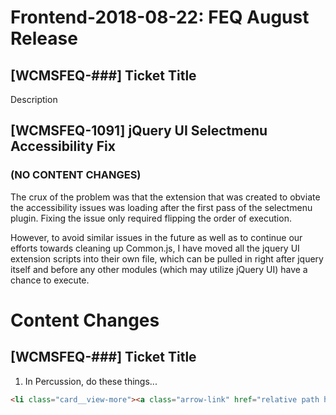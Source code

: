 # Frontend-2018-08-22: FEQ August Release

## [WCMSFEQ-###] Ticket Title

Description

## [WCMSFEQ-1091] jQuery UI Selectmenu Accessibility Fix
### (NO CONTENT CHANGES)

The crux of the problem was that the extension that was created to obviate the accessibility issues was loading after the first pass of the selectmenu plugin. Fixing the issue only required flipping the order of execution.

However, to avoid similar issues in the future as well as to continue our efforts towards cleaning up Common.js, I have moved all the jquery UI extension scripts into their own file, which can be pulled in right after jquery itself and before any other modules (which may utilize jQuery UI) have a chance to execute.


# Content Changes

## [WCMSFEQ-###] Ticket Title
1. In Percussion, do these things...

  ```html   
  <li class="card__view-more"><a class="arrow-link" href="relative path here">link name here</a></li> 
  ```